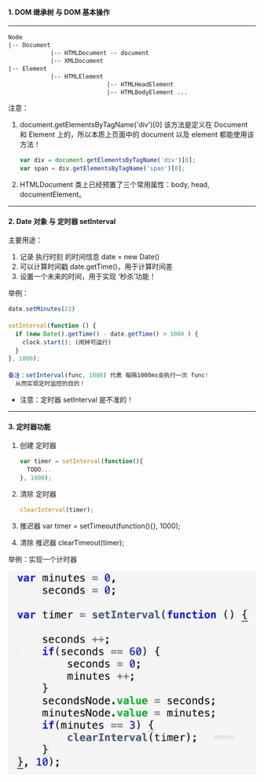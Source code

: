 #### 1. DOM 继承树 与 DOM 基本操作

-----

```
Node
|-- Document
			|-- HTMLDocument -- document
			|-- XMLDocument
|-- Element
			|-- HTMLElement
							|-- HTMLHeadElement
							|-- HTMLBodyElement ...
```

注意：

1. document.getElementsByTagName('div')[0] 该方法是定义在 Document 和 Element 上的，所以本质上页面中的 document 以及 element 都能使用该方法！

   ```js
   var div = document.getElementsByTagName('div')[0];
   var span = div.getElementsByTagName('span')[0];
   ```

2. HTMLDocument 类上已经预置了三个常用属性：body, head, documentElement。

-----

#### 2. Date 对象 与 定时器 setInterval

主要用途：

1. 记录 执行时刻 的时间信息 date = new Date()
2. 可以计算时间戳 date.getTime()，用于计算时间差
3. 设置一个未来的时间，用于实现 ‘秒杀’功能！

举例：

```js
date.setMinutes(22)

setInterval(function () {
  if (new Date().getTime() - date.getTime() > 1000 ) {
    clock.start(); (闹钟可运行)
  }
}, 1000);

备注：setInterval(func, 1000) 代表 每隔1000ms会执行一次 func!
  从而实现定时监控的目的！
```

* 注意：定时器 setInterval 是不准的！

---

#### 3. 定时器功能

1. 创建 定时器

   ```js
   var timer = setInterval(function(){
     TODO...
   }, 1000);
   ```

2. 清除 定时器

   ```js
   clearInterval(timer);
   ```

3. 推迟器 var timer = setTimeout(function(){}, 1000);

4. 清除 推迟器 clearTimeout(timer);

举例：实现一个计时器

![image-20190715213335705](/images/image-20190715213335705.png)